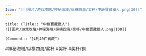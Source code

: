 ```yaml
---
Icon: "![[图片/游戏攻略/神秘海域/纵横四海/奖杯/中級寶藏獵人.png|30]]"
---
```

```ad-common-bronze-trophy
title: (Title:: "中級寶藏獵人")
![[图片/游戏攻略/神秘海域/纵横四海/奖杯/中級寶藏獵人.png|100]]

(Comment:: "找到40件寶藏")
```

#神秘海域/纵横四海/奖杯 #奖杯 #奖杯/铜
